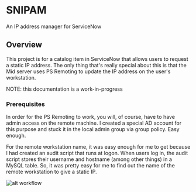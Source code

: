 # SNIPAM

An IP address manager for ServiceNow

## Overview

This project is for a catalog item in ServiceNow that allows users to request a static IP address.  The only thing that's really special about this is that the Mid server uses PS Remoting to update the IP address on the user's workstation.

NOTE: this documentation is a work-in-progress

### Prerequisites

In order for the PS Remoting to work, you will, of course, have to have admin access on the remote machine. I created a special AD account for this purpose and stuck it in the local admin group via group policy.  Easy enough.

For the remote workstation name, it was easy enough for me to get because I had created an audit script that runs at logon.  When users log in, the audit script stores their username and hostname (among other things) in a MySQL table.  So, it was pretty easy for me to find out the name of the remote workstation to give a static IP.  

![alt workflow](https://gitlab.com/rpoore/snipam/raw/master/wf.png)